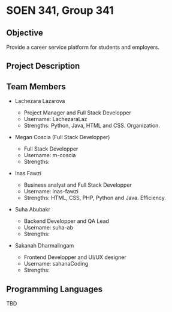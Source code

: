 # SOEN 341, Group 341

## Objective
Provide a career service platform for students and employers. 

## Project Description

## Team Members
- Lachezara Lazarova 
  - Project Manager and Full Stack Developper
  - Username: LachezaraLaz
  - Strengths: Python, Java, HTML and CSS. Organization.

- Megan Coscia (Full Stack Developper)
  - Full Stack Developper
  - Username: m-coscia
  - Strengths:

- Inas Fawzi 
  - Business analyst and Full Stack Developper
  - Username: inas-fawzi
  - Strengths: HTML, CSS, PHP, Python and Java. Efficiency.

- Suha Abubakr 
  - Backend Developper and QA Lead
  - Username: suha-ab
  - Strengths:

- Sakanah Dharmalingam 
  - Frontend Developper and UI/UX designer
  - Username: sahanaCoding
  - Strengths: 

## Programming Languages
TBD
